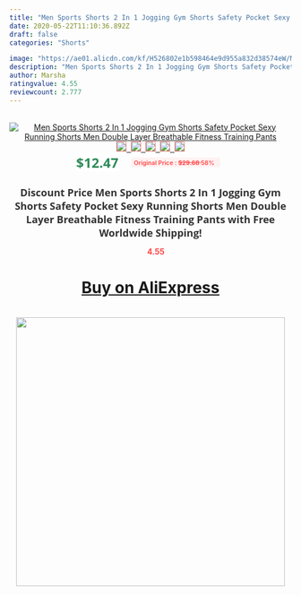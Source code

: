 ```yaml
---
title: "Men Sports Shorts 2 In 1 Jogging Gym Shorts Safety Pocket Sexy Running Shorts Men Double Layer Breathable Fitness Training Pants"
date: 2020-05-22T11:10:36.892Z
draft: false
categories: "Shorts"

image: "https://ae01.alicdn.com/kf/H526802e1b598464e9d955a832d38574eW/Men-Sports-Shorts-2-In-1-Jogging-Gym-Shorts-Safety-Pocket-Sexy-Running-Shorts-Men-Double.jpg"
description: "Men Sports Shorts 2 In 1 Jogging Gym Shorts Safety Pocket Sexy Running Shorts Men Double Layer Breathable Fitness Training Pants"
author: Marsha
ratingvalue: 4.55
reviewcount: 2.777
---
```

<br>
<div style="text-align: center;">
<a href="https://s.click.aliexpress.com/e/_AbqjQd" target="_blank" rel="nofollow noopener noreferrer"><img alt="Men Sports Shorts 2 In 1 Jogging Gym Shorts Safety Pocket Sexy Running Shorts Men Double Layer Breathable Fitness Training Pants" class="magnifier-image" src="https://ae01.alicdn.com/kf/H526802e1b598464e9d955a832d38574eW/Men-Sports-Shorts-2-In-1-Jogging-Gym-Shorts-Safety-Pocket-Sexy-Running-Shorts-Men-Double.jpg_640x640.jpg">
<br>
<img style="border:1px solid salmon" src="https://ae01.alicdn.com/kf/H526802e1b598464e9d955a832d38574eW/Men-Sports-Shorts-2-In-1-Jogging-Gym-Shorts-Safety-Pocket-Sexy-Running-Shorts-Men-Double.jpg_120x120.jpg">&nbsp;&nbsp;<img style="border:1px solid salmon" src="https://ae01.alicdn.com/kf/H8b7567b53944485e96cd25fe519c32e3I/Men-Sports-Shorts-2-In-1-Jogging-Gym-Shorts-Safety-Pocket-Sexy-Running-Shorts-Men-Double.jpg_120x120.jpg">&nbsp;&nbsp;<img style="border:1px solid salmon" src="https://ae01.alicdn.com/kf/H7f8d1e49ac60440ca58a258561fd98471/Men-Sports-Shorts-2-In-1-Jogging-Gym-Shorts-Safety-Pocket-Sexy-Running-Shorts-Men-Double.jpg_120x120.jpg">&nbsp;&nbsp;<img style="border:1px solid salmon" src="https://ae01.alicdn.com/kf/Hfed6a711415a40bf9ece6cd7641a0a83o/Men-Sports-Shorts-2-In-1-Jogging-Gym-Shorts-Safety-Pocket-Sexy-Running-Shorts-Men-Double.jpg_120x120.jpg">&nbsp;&nbsp;<img style="border:1px solid salmon" src="https://ae01.alicdn.com/kf/H3a6b3c2e3ba1495b88eb4706fa84638ci/Men-Sports-Shorts-2-In-1-Jogging-Gym-Shorts-Safety-Pocket-Sexy-Running-Shorts-Men-Double.jpg_120x120.jpg"></a></div><br0>
<div style="text-align: center;"><span style="background-color: white; border: 0px; box-sizing: border-box; color: seagreen; display: inline-block; font-family: &quot;open sans&quot; , &quot;arial&quot; , &quot;helvetica&quot; , sans-serif , &quot;heiti&quot;; font-size: 24px; font-stretch: inherit; font-weight: 700; line-height: inherit; margin: 0px 10px 0px 0px; padding: 0px; vertical-align: middle;">$12.47 </span>
<span style="background: rgb(255 , 241 , 241); border-radius: 3px; border: 0px; box-sizing: border-box; color: #ff4747; display: inline-block; font-family: inherit; font-size: 12px; font-stretch: inherit; font-style: inherit; font-variant: inherit; font-weight: 600; line-height: inherit; margin: 0px; padding: 2px 5px; transform: scale(0.9); vertical-align: middle;">Original Price : <b style="text-decoration: line-through;">$29.68 </b> 58%&nbsp;&nbsp;</span></div>
<h1 style="color: #333333; display: inline-block; font-family: &quot;open sans&quot; , &quot;arial&quot; , &quot;helvetica&quot; , sans-serif , &quot;heiti&quot;; font-size: 18px; font-stretch: inherit; font-weight: 700; text-align: center;">Discount Price Men Sports Shorts 2 In 1 Jogging Gym Shorts Safety Pocket Sexy Running Shorts Men Double Layer Breathable Fitness Training Pants with Free Worldwide Shipping!</h1>
<div style="color: #ff4747; text-align: center;">
<img src="https://4.bp.blogspot.com/-M0ZcTcb-5uY/XleCXlxnR4I/AAAAAAAAAEc/OrjgMkXV1oMQFaCRZj5HQwOCBcu3w1FegCPcBGAYYCw/s1600/star.png" style="height: 15px;">&nbsp;<b>4.55</b></div>
<div class="button_cont" align="center"><a class="buynow_a" href="https://s.click.aliexpress.com/e/_AbqjQd" target="_blank" rel="nofollow noopener noreferrer"><H1>Buy on AliExpress</H1></a></div><br>
<div class="separator" style="clear: both; text-align: center;">
<img src="https://lh3.googleusercontent.com/-pTy5HemUv9M/XlePHvY0dAI/AAAAAAAAAE4/0nX5iRUoIWY8eMW9Dpxeirr157OZliDIgCLcBGAsYHQ/s1600/badge.gif" width="480">
</div>
